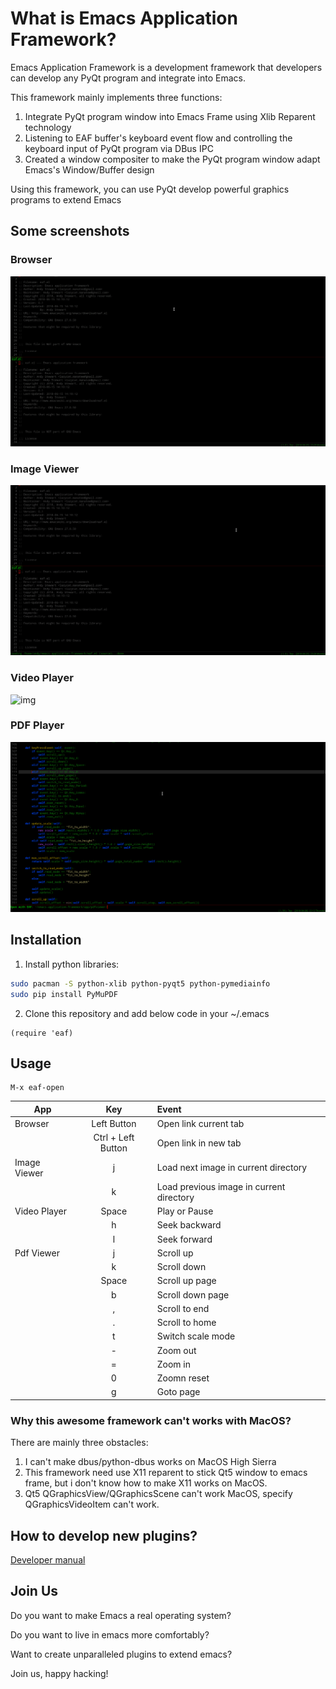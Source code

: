 # What is Emacs Application Framework?
Emacs Application Framework is a development framework that developers can develop any PyQt program and integrate into Emacs.

This framework mainly implements three functions:
1. Integrate PyQt program window into Emacs Frame using Xlib Reparent technology
2. Listening to EAF buffer's keyboard event flow and controlling the keyboard input of PyQt program via DBus IPC
3. Created a window compositer to make the PyQt program window adapt Emacs's Window/Buffer design

Using this framework, you can use PyQt develop powerful graphics programs to extend Emacs

## Some screenshots

### Browser
![img](./screenshot/browser.gif)

### Image Viewer
![img](./screenshot/image_viewer.gif)

### Video Player
![img](./screenshot/video_player.gif)

### PDF Player
![img](./screenshot/pdf_viewer.gif)

## Installation

1. Install python libraries:
```Bash
sudo pacman -S python-xlib python-pyqt5 python-pymediainfo
sudo pip install PyMuPDF
```

2. Clone this repository and add below code in your ~/.emacs
```Elisp
(require 'eaf)
```

## Usage

```
M-x eaf-open
```
| App          | Key                | Event                                    |
| --------     | :-----:            | :----                                    |
| Browser      | Left Button        | Open link current tab                    |
|              | Ctrl + Left Button | Open link in new tab                     |
| Image Viewer | j                  | Load next image in current directory     |
|              | k                  | Load previous image in current directory |
| Video Player | Space              | Play or Pause                            |
|              | h                  | Seek backward                            |
|              | l                  | Seek forward                             |
| Pdf Viewer   | j                  | Scroll up                                |
|              | k                  | Scroll down                              |
|              | Space              | Scroll up page                           |
|              | b                  | Scroll down page                         |
|              | ,                  | Scroll to end                            |
|              | .                  | Scroll to home                           |
|              | t                  | Switch scale mode                        |
|              | -                  | Zoom out                                 |
|              | =                  | Zoom in                                  |
|              | 0                  | Zoomn reset                              |
|              | g                  | Goto page                                |

### Why this awesome framework can't works with MacOS?
There are mainly three obstacles:
1. I can't make dbus/python-dbus works on MacOS High Sierra
2. This framework need use X11 reparent to stick Qt5 window to emacs frame, but i don't know how to make X11 works on MacOS.
3. Qt5 QGraphicsView/QGraphicsScene can't work MacOS, specify QGraphicsVideoItem can't work.

## How to develop new plugins?
[Developer manual](HACKING.md)

## Join Us
Do you want to make Emacs a real operating system?

Do you want to live in emacs more comfortably?

Want to create unparalleled plugins to extend emacs?

Join us, happy hacking!
